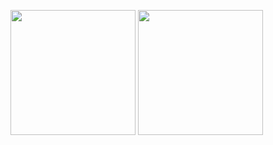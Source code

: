 <p align="left">
<img height="200px" src="https://github-readme-stats.vercel.app/api/top-langs/?username=Saba3939&theme=dark&layout=donut" />
<img height="200px" src="https://github-readme-stats.vercel.app/api?username=Saba3939&theme=dark&show_icons=true"/>
</p>
